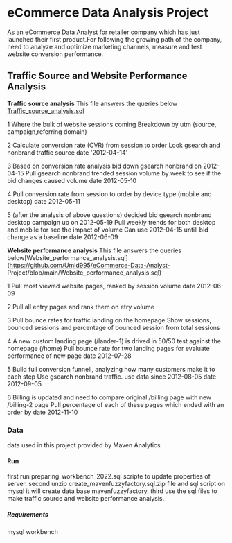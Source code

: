 # eCommerce Data Analysis Project

As an eCommerce Data Analyst for retailer company which has just launched their first product.For following the growing path of the company, need to analyze and optimize marketing channels, measure and test website conversion performance.

## Traffic Source and Website Performance Analysis

**Traffic source analysis** 
This file answers the queries below [Traffic_source_analysis.sql](https://github.com/Umid995/eCommerce-Data-Analyst-Project/blob/main/Traffic_source_analysis.sql)

1 Where the bulk of website sessions coming
  Breakdown by utm (source, campaign,referring domain)
  
2 Calculate conversion rate (CVR) from session to order
  Look gsearch and nonbrand traffic source 
  date '2012-04-14'

3 Based on conversion rate analysis bid down gsearch nonbrand on 2012-04-15
  Pull gsearch nonbrand trended session volume by week to see if the bid changes caused volume
  date 2012-05-10
  
4 Pull conversion rate from session to order by device type (mobile and desktop)
  date 2012-05-11

5 (after the analysis of above questions) decided bid gsearch nonbrand desktop campaign up on 2012-05-19
  Pull weekly trends for both desktop and mobile  for see the impact of volume
  Can use 2012-04-15 untill bid change as a baseline
  date 2012-06-09
  
  **Website performance analysis** 
  This file answers the queries below[Website_performance_analysis.sql](https://github.com/Umid995/eCommerce-Data-Analyst-     Project/blob/main/Website_performance_analysis.sql)
  
1 Pull most viewed website pages, ranked by session volume
  date 2012-06-09
   
2 Pull all entry pages and rank them on etry volume

3 Pull bounce rates for traffic landing on the homepage
  Show sessions, bounced sessions and percentage of bounced session from total sessions
  
4 A new custom landing page (/lander-1) is drived in 50/50 test against the homepage (/home)
  Pull bounce rate for two landing pages for evaluate performance of new page 
  date 2012-07-28

5 Build full conversion funnell, analyzing how many customers make it to each step
  Use gsearch  nonbrand traffic. use data since 2012-08-05
  date 2012-09-05
  
6 Billing is updated and need to compare original /billing page with new /billing-2 page
  Pull percentage of each of these pages which ended with an order by
  date 2012-11-10

### Data 
data used in this project provided by Maven Analytics

#### Run
 first run preparing_workbench_2022.sql scripte to update properties of server.
 second unzip create_mavenfuzzyfactory.sql.zip file and sql script on mysql it will create data base mavenfuzzyfactory.
 third use the sql files to make traffic source and website performance analysis.
 
##### Requirements
mysql workbench

